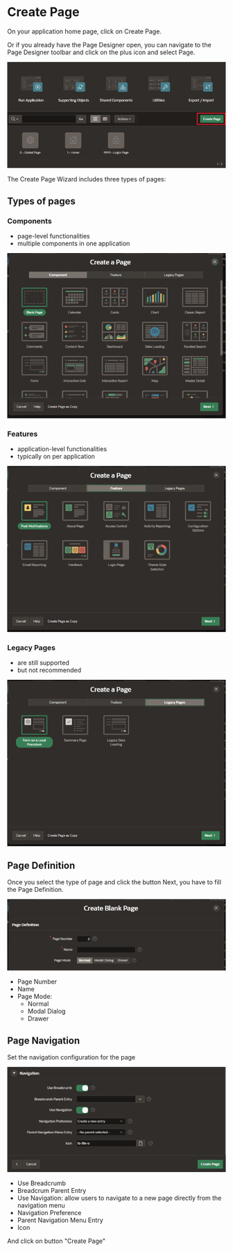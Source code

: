 # Create Page

On your application home page, click on Create Page.

Or if you already have the Page Designer open, you can navigate to the Page Designer toolbar and click on the plus icon and select Page.

![Create Page](images/pages_create.png)

The Create Page Wizard includes three types of pages:

## Types of pages

### Components

- page-level functionalities
- multiple components in one application

![Create Page Components](images/page_create_component.png)

### Features

- application-level functionalities
- typically on per application

![Create Page Features](images/pages_create_features.png)

### Legacy Pages

- are still supported
- but not recommended

![Create Page Legacy Pages](images/page_create_legacy.png)

## Page Definition

Once you select the type of page and click the button Next, you have to fill the Page Definition.

![Create Page Blank](images/page_create_definition.png)

- Page Number
- Name
- Page Mode:
  - Normal
  - Modal Dialog
  - Drawer

## Page Navigation

Set the navigation configuration for the page

![Create Page Navigation](images/page_create_navigation.png)

- Use Breadcrumb
- Breadcrum Parent Entry
- Use Navigation: allow users to navigate to a new page directly from the navigation menu
- Navigation Preference
- Parent Navigation Menu Entry
- Icon

And click on button "Create Page"

